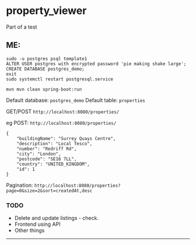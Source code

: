 # property_viewer
Part of a test



## ME:

```
sudo -u postgres psql template1
ALTER USER postgres with encrypted password 'pie making shake large';
CREATE DATABASE postgres_demo;
exit
sudo systemctl restart postgresql.service
```

`mvn mvn clean spring-boot:run`

Default database: `postgres_demo`
Default table: `properties`

GET/POST `http://localhost:8080/properties/`

eg POST: `http://localhost:8080/properties/`

```
{
    "buildingName": "Surrey Quays Centre",
    "description": "Local Tesco",
    "number": "Redriff Rd",
    "city": "London",
    "postcode": "SE16 7LL",
    "country": "UNITED_KINGDOM",
    "id": 1
}
```

Pagination: `http://localhost:8080/properties?page=0&size=2&sort=createdAt,desc`


### TODO

- Delete and update listings - check.
- Frontend using API
- Other things

--------------------------